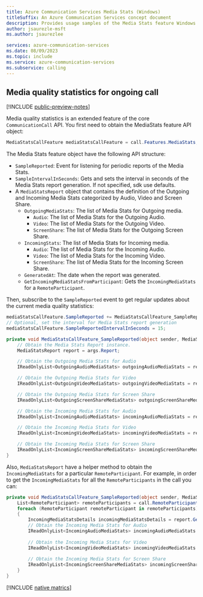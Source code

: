 ```yaml
---
title: Azure Communication Services Media Stats (Windows)
titleSuffix: An Azure Communication Services concept document
description: Provides usage samples of the Media Stats feature Windows Native.
author: jsaurezle-msft
ms.author: jsaurezlee

services: azure-communication-services
ms.date: 08/09/2023
ms.topic: include
ms.service: azure-communication-services
ms.subservice: calling
---
```


## Media quality statistics for ongoing call

[!INCLUDE [public-preview-notes](../../../../includes/public-preview-include.md)]

Media quality statistics is an extended feature of the core `CommunicationCall` API. You first need to obtain the MediaStats feature API object:

```csharp
MediaStatsCallFeature mediaStatsCallFeature = call.Features.MediaStats;
```

The Media Stats feature object have the following API structure:
- `SampleReported`: Event for listening for periodic reports of the Media Stats.
- `SampleIntervalInSeconds`: Gets and sets the interval in seconds of the Media Stats report generation. If not specified, sdk use defaults.
- A `MediaStatsReport` object that contains the definition of the Outgoing and Incoming Media Stats categorized by Audio, Video and Screen Share.
  - `OutgoingMediaStats`: The list of Media Stats for Outgoing media.
    - `Audio`: The list of Media Stats for the Outgoing Audio.
    - `Video`: The list of Media Stats for the Outgoing Video.
    - `ScreenShare`: The list of Media Stats for the Outgoing Screen Share. 
  - `IncomingStats`: The list of Media Stats for Incoming media.
    - `Audio`: The list of Media Stats for the Incoming Audio.
    - `Video`: The list of Media Stats for the Incoming Video.
    - `ScreenShare`: The list of Media Stats for the Incoming Screen Share. 
  - `GeneratedAt`: The date when the report was generated.
  - `GetIncomingMediaStatsFromParticipant`: Gets the `IncomingMediaStats` for a `RemoteParticipant`.

Then, subscribe to the `SampleReported` event to get regular updates about the current media quality statistics:

```csharp
mediaStatsCallFeature.SampleReported += MediaStatsCallFeature_SampleReported;
// Optional, set the interval for Media Stats report generation
mediaStatsCallFeature.SampleReportedIntervalInSeconds = 15;

private void MediaStatsCallFeature_SampleReported(object sender, MediaStatsReportEventArgs args)
    // Obtain the Media Stats Report instance.
    MediaStatsReport report = args.Report;

    // Obtain the Outgoing Media Stats for Audio
    IReadOnlyList<OutgoingAudioMediaStats> outgoingAudioMediaStats = report.OutgoingMediaStats.Audio;

    // Obtain the Outgoing Media Stats for Video
    IReadOnlyList<OutgoingVideoMediaStats> outgoingVideoMediaStats = report.OutgoingMediaStats.Video;

    // Obtain the Outgoing Media Stats for Screen Share
    IReadOnlyList<OutgoingScreenShareMediaStats> outgoingScreenShareMediaStats = report.OutgoingMediaStats.ScreenShare;

    // Obtain the Incoming Media Stats for Audio
    IReadOnlyList<IncomingAudioMediaStats> incomingAudioMediaStats = report.IncomingMediaStats.Audio;

    // Obtain the Incoming Media Stats for Video
    IReadOnlyList<IncomingVideoMediaStats> incomingVideoMediaStats = report.IncomingMediaStats.Video;

    // Obtain the Incoming Media Stats for Screen Share
    IReadOnlyList<IncomingScreenShareMediaStats> incomingScreenShareMediaStats = report.IncomingMediaStats.ScreenShare;
}
```

Also, `MediaStatsReport` have a helper method to obtain the `IncomingMediaStats` for a particular `RemoteParticipant`.
For example, in order to get the `IncomingMediaStats` for all the `RemoteParticipants` in the call you can:

```csharp
private void MediaStatsCallFeature_SampleReported(object sender, MediaStatsReportEventArgs args)
    List<RemoteParticipant> remoteParticipants = call.RemoteParticipants.ToList<RemoteParticipant>();
    foreach (RemoteParticipant remoteParticipant in remoteParticipants)
    {
        IncomingMediaStatsDetails incomingMediaStatsDetails = report.GetIncomingMediaStatsFromParticipant(remoteParticipant.Identifier);
        // Obtain the Incoming Media Stats for Audio
        IReadOnlyList<IncomingAudioMediaStats> incomingAudioMediaStats = incomingMediaStatsDetails.Audio;
    
        // Obtain the Incoming Media Stats for Video
        IReadOnlyList<IncomingVideoMediaStats> incomingVideoMediaStats = incomingMediaStatsDetails.Video;
    
        // Obtain the Incoming Media Stats for Screen Share
        IReadOnlyList<IncomingScreenShareMediaStats> incomingScreenShareMediaStats = incomingMediaStatsDetails.ScreenShare;
    }
}
```

[!INCLUDE [native matrics](media-stats-native-metrics.md)]
